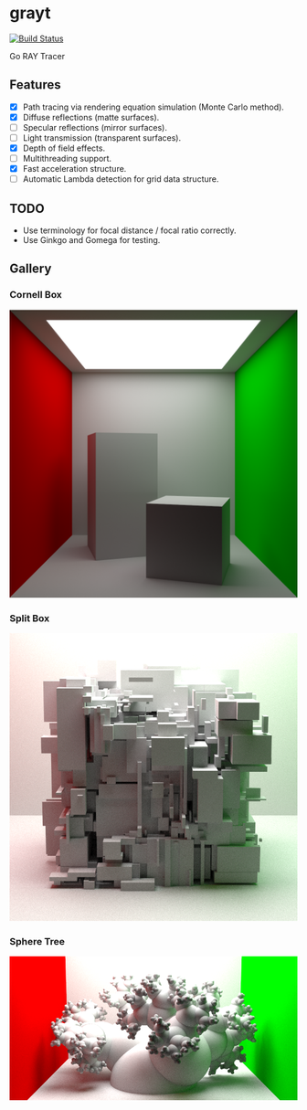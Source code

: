 # grayt

[![Build Status](https://travis-ci.org/peterstace/grayt.svg?branch=master)](https://travis-ci.org/peterstace/grayt)

Go RAY Tracer

## Features

- [X] Path tracing via rendering equation simulation (Monte Carlo method).
- [X] Diffuse reflections (matte surfaces).
- [ ] Specular reflections (mirror surfaces).
- [ ] Light transmission (transparent surfaces).
- [X] Depth of field effects.
- [ ] Multithreading support.
- [X] Fast acceleration structure.
- [ ] Automatic Lambda detection for grid data structure.

## TODO

- Use terminology for focal distance / focal ratio correctly.
- Use Ginkgo and Gomega for testing.

## Gallery

### Cornell Box

![Cornell Box](/gallery/out_q100000.png)

### Split Box

![Split Box](/gallery/splitbox[wnNQ9molxVk]_720x720_q5000.png)

### Sphere Tree

![Sphere Tree](/gallery/sphere_tree[1Fq0zJkUpGk]_820x410_q5000.png)
